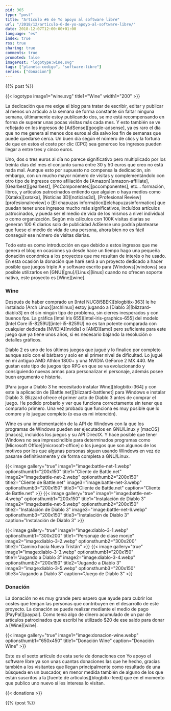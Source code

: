 ```yaml
---
pid: 365
type: "post"
title: "Artículo #6 de Yo apoyo al software libre"
url: "/2018/12/articulo-6-de-yo-apoyo-al-software-libre/"
date: 2018-12-07T12:00:00+01:00
language: "es"
index: true
rss: true
sharing: true
comments: true
promoted: false
imagePost: "logotype:wine.svg"
tags: ["planeta-codigo", "software-libre"]
series: ["donacion"]
---
```


{{% post %}}

{{< logotype image1="wine.svg" title1="Wine" width1="200" >}}

La dedicación que me exige el blog para tratar de escribir, editar y publicar al menos un artículo a la semana de forma constante sin faltar ninguna semana, últimamente estoy publicando dos, se me está recompensando en forma de superar unas pocas visitas más cada mes. Y esto también se ve reflejado en los ingresos de [AdSense][google-adsense], ya es raro el día que no me genera al menos dos euros al día salvo los fin de semanas que puede quedarse cerca. Un buen día según el número de clics y la fortuna de que en estos el coste por clic (CPC) sea generoso los ingresos pueden llegar a entre tres y cinco euros.

Uno, dos o tres euros al día no parece significativo pero multiplicado por los treinta días del mes el conjunto suma entre 30 y 50 euros que creo no está nada mal. Aunque esto por supuesto no compensa la dedicación, sin embargo, con un mucho mayor número de visitas y complementándolo con otro tipo de ingresos como afiliación de [Amazon][amazon-affiliate], [Gearbest][gearbest], [PcComponentes][pccomponentes], etc... formación, libros, y artículos patrocinados entiendo que alguien o haya medios como [Xataka][xataka], [Noticias 3D][noticias3d], [Profesional Review][profesionalreview] o [El chapuzas informático][elchapuzasinformatico] que puedan tener unos ingresos mucho más significativos, incluídos artículos patrocinados, y pueda ser el medio de vida de los mismos a nivel individual o como organización. Según mis cálculos con 100K visitas diarias se generan 100 € diarios solo de publicidad AdSense uno podría plantearse que fuese el medio de vida de una persona, ahora bien no es fácil conseguir ese número de visitas diarias.

Todo esto es como introducción en que debido a estos ingresos que me genera el blog en ocasiones ya desde hace un tiempo hago una pequeña donación económica a los proyectos que me resultan de interés o he usado. En esta ocasión la donación que haré será a un proyecto dedicado a hacer posible que juegos triple A y software escrito para [Windows][windows] sea posible utilizarlos en [GNU][gnu]/[Linux][linux] cuando no ofrecen soporte nativo, este proyecto es [Wine][wine].

### Wine

Después de haber comprado un [Intel NUC8i5BEK][blogbitix-363] le he instalado [Arch Linux][archlinux] estoy jugando a [Diablo 3][blizzard-diablo3] en él sin ningún tipo de problema, sin cierres inesperados y con buenos fps. La gráfica [Intel Iris 655][intel-iris-graphics-655] del modelo [Intel Core i5-8259U][intel-i5-8259U] no es tan potente comparada con cualquier dedicada [NVIDIA][nvidia] o [AMD][amd] pero suficiente para este juego que ya tiene unos años, si es necesario bajando la resolución o detalles gráficos.

Diablo 2 es uno de los últimos juegos que jugué y lo finalice por completo aunque solo con el bárbaro y solo en el primer nivel de dificultad. Lo jugué en mi antiguo AMD Athlon 1800+ y una NVIDIA GeForce 2 MX 440. Me gustan este tipo de juegos tipo RPG en que se va evolucionando y consiguiendo nuevas armas para personalizar el personaje, además posee buen argumento e historia.

[Para jugar a Diablo 3 he necesitado instalar Wine][blogbitix-364] y con este la aplicación de [Battle.net][blizzard-battlenet] para Windows e instalar Diablo 3. Blizzard ofrece el primer acto de Diablo 3 antes de comprar el juego. He podido probarlo y ver que funciona correctamente sin tener que comprarlo primero. Una vez probado que funciona es muy posible que lo compre y lo juegue completo (o esa es mi intención).

Wine es una implementación de la API de Windows con la que los programas de Windows pueden ser ejecutados en GNU/Linux y [macOS][macos], incluidos los juegos y su API DirectX. Y hace posible que tener Windows no sea imprescindible para determinados programas como [Microsoft Office][microsoft-office] o los juegos que son algunos de los motivos por los que algunas personas siguen usando Windows en vez de pasarse definitivamente y de forma completa a GNU/Linux.

{{< image
    gallery="true"
    image1="image:battle-net-1.webp" optionsthumb1="200x150" title1="Cliente de Battle.net"
    image2="image:battle-net-2.webp" optionsthumb2="200x150" title2="Cliente de Battle.net"
    image3="image:battle-net-3.webp" optionsthumb3="200x150" title3="Cliente de Battle.net"
    caption="Cliente de Battle.net" >}}
{{< image
    gallery="true"
    image1="image:battle-net-4.webp" optionsthumb1="200x150" title1="Instalación de Diablo 3"
    image2="image:battle-net-5.webp" optionsthumb2="200x150" title2="Instalación de Diablo 3"
    image3="image:battle-net-6.webp" optionsthumb3="200x150" title3="Instalación de Diablo 3"
    caption="Instalación de Diablo 3" >}}

{{< image
    gallery="true"
    image1="image:diablo-3-1.webp" optionsthumb1="300x200" title1="Personaje de clase monje"
    image2="image:diablo-3-2.webp" optionsthumb2="300x200" title2="Camino hacia Nueva Tristán" >}}
{{< image
    gallery="true"
    image1="image:diablo-3-3.webp" optionsthumb1="200x150" title1="Jugando a Diablo 3"
    image2="image:diablo-3-4.webp" optionsthumb2="200x150" title2="Jugando a Diablo 3"
    image3="image:diablo-3-5.webp" optionsthumb3="200x150" title3="Jugando a Diablo 3"
    caption="Juego de Diablo 3" >}}

### Donación

La donación no es muy grande pero espero que ayude para cubrir los costes que tengan las personas que contribuyen en el desarrollo de este proyecto. La donación se puede realizar mediante el medio de pago [PayPal][paypal]. Como tenía algo de dinero acumulado de un par de artículos patrocinados que escribí he utilizado $20 de ese saldo para donar a [Wine][wine].

{{< image
    gallery="true"
    image1="image:donacion-wine.webp" optionsthumb1="650x450" title1="Donación Wine"
    caption="Donación Wine" >}}

Este es el sexto artículo de esta serie de donaciones con Yo apoyo el software libre ya son unas cuantas donaciones las que he hecho, gracias también a los visitantes que llegan principalmente como resultado de una búsqueda en un buscador, en menor medida también de alguno de los que están suscritos a la [fuente de artículos][blogbitix-feed] que en el momento que publico uno nuevo si les interesa lo visitan.

{{< donations >}}

{{% /post %}}

